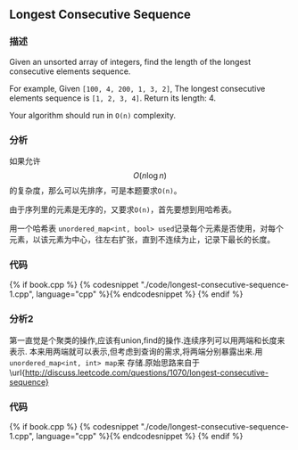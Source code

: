 ## Longest Consecutive Sequence


### 描述

Given an unsorted array of integers, find the length of the longest consecutive elements sequence.

For example,
Given `[100, 4, 200, 1, 3, 2]`,
The longest consecutive elements sequence is `[1, 2, 3, 4]`. Return its length: 4.

Your algorithm should run in `O(n)` complexity.


### 分析

如果允许$$O(n \log n)$$的复杂度，那么可以先排序，可是本题要求`O(n)`。

由于序列里的元素是无序的，又要求`O(n)`，首先要想到用哈希表。

用一个哈希表 `unordered_map<int, bool> used`记录每个元素是否使用，对每个元素，以该元素为中心，往左右扩张，直到不连续为止，记录下最长的长度。


### 代码

{% if book.cpp %}
  {% codesnippet "./code/longest-consecutive-sequence-1.cpp", language="cpp" %}{% endcodesnippet %}
{% endif %}


### 分析2

第一直觉是个聚类的操作,应该有union,find的操作.连续序列可以用两端和长度来表示.
本来用两端就可以表示,但考虑到查询的需求,将两端分别暴露出来.用`unordered_map<int, int> map`来
存储.原始思路来自于\url{http://discuss.leetcode.com/questions/1070/longest-consecutive-sequence}

### 代码

{% if book.cpp %}
  {% codesnippet "./code/longest-consecutive-sequence-1.cpp", language="cpp" %}{% endcodesnippet %}
{% endif %}
